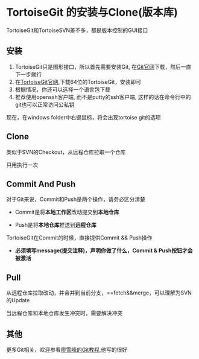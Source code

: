 # TortoiseGit 的安装与Clone(版本库)

TortoiseGit和TortoiseSVN差不多，都是版本控制的GUI接口

## 安装

1. TortoiseGit只是图形接口，所以首先需要安装Git, 在[Git官网](https://www.git-scm.com/download/)下载，然后一直下一步就行
1. 在[TortoiseGit官网](https://tortoisegit.org/download/),下载64位的TortoiseGit，安装即可
1. 根据情况，你还可以选择一个语言包下载
1. 推荐使用openssh客户端, 而不是putty的ssh客户端, 这样的话在命令行中的git也可以正常访问公私钥

现在，在windows folder中右键鼠标，将会出现tortoise git的选项

## Clone

类似于SVN的Checkout，从远程仓库拉取一个仓库

只用执行一次

## Commit And Push

对于Git来说，Commit和Push是两个操作，请务必区分清楚

* Commit是将**本地工作区**改动提交到**本地仓库**

* Push是将**本地仓库**推送到**远程仓库**

TortoiseGit在Commit的时候，直接提供Commit && Push操作

* **必须填写message(提交注释)，声明你做了什么，Commit & Push按钮才会被激活**


## Pull

从远程仓库拉取改动，并合并到当前分支，==fetch&&merge，可以理解为SVN的Update

当远程仓库和本地仓库发生冲突时，需要解决冲突

## 其他

更多Git相关，欢迎参看[廖雪峰的Git教程](http://www.liaoxuefeng.com/wiki/0013739516305929606dd18361248578c67b8067c8c017b000),他写的很好